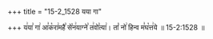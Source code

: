 +++
title = "15-2_1528 यया गा"

+++
य꣢या꣣ गा꣢ आ꣣क꣡रा꣢महै꣣ से꣡न꣢याग्ने꣣ त꣢वो꣣त्या꣢। तां꣡ नो꣢ हिन्व म꣣घ꣡त्त꣢ये ॥ 15-2:1528 ॥